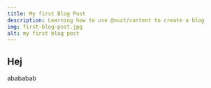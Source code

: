```yaml
---
title: My first Blog Post
description: Learning how to use @nuxt/content to create a blog
img: first-blog-post.jpg
alt: my first blog post
---
```


## Hej
abababab